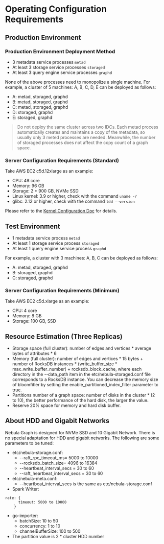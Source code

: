 # Operating Configuration Requirements

## Production Environment

### Production Environment Deployment Method

* 3 metadata service processes `metad`
* At least 3 storage service processes `storaged`
* At least 3 query engine service processes `graphd`

None of the above processes need to monopolize a single machine. For example, a cluster of 5 machines: A, B, C, D, E can be deployed as follows:

* A: metad, storaged, graphd
* B: metad, storaged, graphd
* C: metad, storaged, graphd
* D: storaged, graphd
* E: storaged, graphd

> Do not deploy the same cluster across two IDCs.
> Each metad process automatically creates and maintains a copy of the metadata, so usually only 3 meted processes are needed. Meanwhile, the number of storaged processes does not affect the copy count of a graph space.

### Server Configuration Requirements (Standard)

Take AWS EC2 c5d.12xlarge as an example:

* CPU: 48 core
* Memory: 96 GB
* Storage: 2 * 900 GB, NVMe SSD
* Linux kernel: 3.9 or higher, check with the command `uname -r`
* glibc: 2.12 or higher, check with the command `ldd --version`

Please refer to the [Kernel Configuration Doc](./7.kernel-config.md) for details.

## Test Environment

* 1 metadata service process `metad`
* At least 1 storage service process `storaged`
* At least 1 query engine service process `graphd`

For example, a cluster with 3 machines: A, B, C can be deployed as follows:

* A: metad, storaged, graphd
* B: storaged, graphd
* C: storaged, graphd

### Server Configuration Requirements (Minimum)

Take AWS EC2 c5d.xlarge as an example:

* CPU: 4 core
* Memory: 8 GB
* Storage: 100 GB, SSD

## Resource Estimation (Three Replicas)

* Storage space (full cluster): number of edges and vertices * average bytes of attributes * 6
* Memory (full cluster): number of edges and vertices * 15 bytes + number of RocksDB instances * (write_buffer_size * max_write_buffer_number) + rocksdb_block_cache, where each directory in the --data_path item in the etc/nebula-storaged.conf file corresponds to a RocksDB instance. You can decrease the memory size of bloomfitler by setting the enable_partitioned_index_filter parameter to true.
* Partitions number of a graph space: number of disks in the cluster * (2 to 10), the better performance of the hard disk, the larger the value.
* Reserve 20% space for memory and hard disk buffer.

## About HDD and Gigabit Networks

Nebula Graph is designed for NVMe SSD and 10 Gigabit Network. There is no special adaptation for HDD and gigabit networks. The following are some parameters to be tuned:

* etc/nebula-storage.conf:
  * --raft_rpc_timeout_ms= 5000 to 10000
  * --rocksdb_batch_size= 4096 to 16384
  * --heartbeat_interval_secs = 30 to 60
  * --raft_heartbeat_interval_secs = 30 to 60
* etc/nebula-meta.conf:
  * --heartbeat_interval_secs is the same as etc/nebula-storage.conf
* Spark Writer:

```text
rate: {
      timeout: 5000 to 10000
    }
```

* go-importer:
  * batchSize: 10 to 50
  * concurrency: 1 to 10
  * channelBufferSize: 100 to 500
* The partition value is 2 * cluster HDD number
